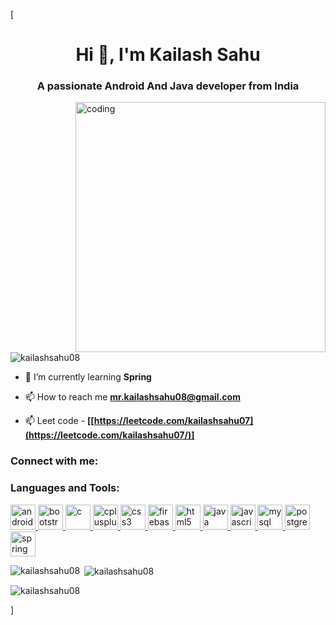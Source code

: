 [<h1 align="center">Hi 👋, I'm Kailash Sahu</h1>
<h3 align="center">A passionate Android And Java developer from India</h3>
<img align="right" alt="coding" width="400" src="https://i.pinimg.com/originals/e8/f4/53/e8f453469a3ec97ecd354df465d73913.gif"/>

<p align="left"> <img src="https://komarev.com/ghpvc/?username=kailashsahu08&label=Profile%20views&color=0e75b6&style=flat" alt="kailashsahu08" /> </p>

- 🌱 I’m currently learning **Spring**

- 📫 How to reach me **mr.kailashsahu08@gmail.com**
- 📫 Leet code - **[[https://leetcode.com/kailashsahu07](https://leetcode.com/kailashsahu07/)]**

<h3 align="left">Connect with me:</h3>


<h3 align="left">Languages and Tools:</h3>
<p align="left"> <a href="https://developer.android.com" target="_blank" rel="noreferrer"> <img src="https://skillicons.dev/icons?i=androidstudio&theme=light" alt="android" width="40" height="40"/> </a> <a href="https://getbootstrap.com" target="_blank" rel="noreferrer"> <img src="https://skillicons.dev/icons?i=bootstrap&theme=light" alt="bootstrap" width="40" height="40"/> </a> <a href="https://www.cprogramming.com/" target="_blank" rel="noreferrer"> <img src="https://skillicons.dev/icons?i=c&theme=light" alt="c" width="40" height="40"/> </a> <a href="https://www.w3schools.com/cpp/" target="_blank" rel="noreferrer"> <img src="https://skillicons.dev/icons?i=cpp&theme=light" alt="cplusplus" width="40" height="40"/> </a> <a href="https://www.w3schools.com/css/" target="_blank" rel="noreferrer"> <img src="https://skillicons.dev/icons?i=css&theme=light" alt="css3" width="40" height="40"/> </a> <a href="https://firebase.google.com/" target="_blank" rel="noreferrer"> <img src="https://www.vectorlogo.zone/logos/firebase/firebase-icon.svg" alt="firebase" width="40" height="40"/> </a> <a href="https://www.w3.org/html/" target="_blank" rel="noreferrer"> <img src="https://skillicons.dev/icons?i=html&theme=light" alt="html5" width="40" height="40"/> </a> <a href="https://www.java.com" target="_blank" rel="noreferrer"> <img src="https://skillicons.dev/icons?i=java&theme=light" alt="java" width="40" height="40"/> </a> <a href="https://developer.mozilla.org/en-US/docs/Web/JavaScript" target="_blank" rel="noreferrer"> <img src="https://skillicons.dev/icons?i=js&theme=light" alt="javascript" width="40" height="40"/> </a> <a href="https://www.mysql.com/" target="_blank" rel="noreferrer"> <img src="https://skillicons.dev/icons?i=mysql&theme=light" alt="mysql" width="40" height="40"/> </a> <a href="https://www.postgresql.org" target="_blank" rel="noreferrer"> <img src="https://skillicons.dev/icons?i=postgres&theme=light" alt="postgresql" width="40" height="40"/> </a> <a href="https://spring.io/" target="_blank" rel="noreferrer"> <img src="https://www.vectorlogo.zone/logos/springio/springio-icon.svg" alt="spring" width="40" height="40"/> </a> </p>

<p><img align="left" src="https://github-readme-stats.vercel.app/api/top-langs?username=kailashsahu08&show_icons=true&locale=en&layout=compact" alt="kailashsahu08" /></p>

<p>&nbsp;<img align="center" src="https://github-readme-stats.vercel.app/api?username=kailashsahu08&show_icons=true&locale=en" alt="kailashsahu08" /></p>

<p><img align="center" src="https://github-readme-streak-stats.herokuapp.com/?user=kailashsahu08&" alt="kailashsahu08" /></p>
]
